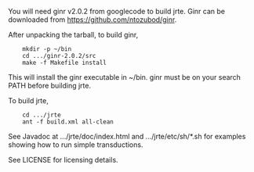 You will need ginr v2.0.2 from googlecode to build jrte. Ginr can be downloaded from https://github.com/ntozubod/ginr.

After unpacking the tarball, to build ginr, 

```
	mkdir -p ~/bin 
	cd .../ginr-2.0.2/src
	make -f Makefile install
```	

This will install the ginr executable in ~/bin. ginr must be on your search PATH before building jrte.

To build jrte, 

```
	cd .../jrte
	ant -f build.xml all-clean
```	

See Javadoc at .../jrte/doc/index.html and .../jrte/etc/sh/*.sh for examples showing how to run simple transductions.

See LICENSE for licensing details.